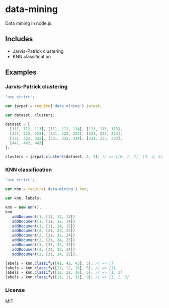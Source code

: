 # data-mining

Data mining in node.js.

## Includes

 * Jarvis-Patrick clustering
 * KNN classification

## Examples

### Jarvis-Patrick clustering

```JavaScript
'use strict';

var jarpat = require('data-mining').jarpat;

var dataset, clusters;

dataset = [
  [111, 112, 113], [111, 112, 114], [111, 115, 113],
  [221, 222, 223], [221, 222, 224], [221, 225, 223],
  [331, 332, 333], [331, 332, 334], [331, 335, 333],
  [441, 442, 443]
];

clusters = jarpat.clusters(dataset, 2, 1); // => [[0, 1, 2], [3, 4, 5], [6, 7, 8], [9]]

```

### KNN classification

```JavaScript
'use strict';

var Knn = require('data-mining').knn;

var knn, labels;

knn = new Knn();
knn
  .addDocument(1, [11, 12, 13])
  .addDocument(1, [11, 12, 14])
  .addDocument(1, [11, 14, 15])
  .addDocument(2, [21, 22, 23])
  .addDocument(2, [21, 22, 24])
  .addDocument(2, [21, 24, 25])
  .addDocument(3, [31, 32, 33])
  .addDocument(3, [31, 32, 34])
  .addDocument(3, [31, 34, 35]);

labels = knn.classify([41, 42, 43], 5); // => []
labels = knn.classify([11, 12, 16], 5); // => [1]
labels = knn.classify([12, 22, 36], 5); // => [1, 2]
labels = knn.classify([11, 21, 31], 9); // => [1, 2, 3]

```

### License
MIT
